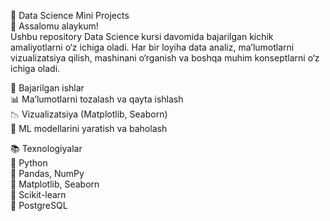 📂 Data Science Mini Projects  
👋 Assalomu alaykum!  
Ushbu repository Data Science kursi davomida bajarilgan kichik amaliyotlarni o‘z ichiga oladi. Har bir loyiha data analiz, ma’lumotlarni vizualizatsiya qilish, mashinani o‘rganish va boshqa muhim konseptlarni o‘z ichiga oladi.  
  
📌 Bajarilgan ishlar  
📊 Ma’lumotlarni tozalash va qayta ishlash  
📉 Vizualizatsiya (Matplotlib, Seaborn)  
🤖 ML modellarini yaratish va baholash    
  
📚 Texnologiyalar  
🔹 Python  
🔹 Pandas, NumPy  
🔹 Matplotlib, Seaborn  
🔹 Scikit-learn  
🔹 PostgreSQL  
  

